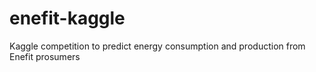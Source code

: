 # enefit-kaggle
Kaggle competition to predict energy consumption and production from Enefit prosumers
